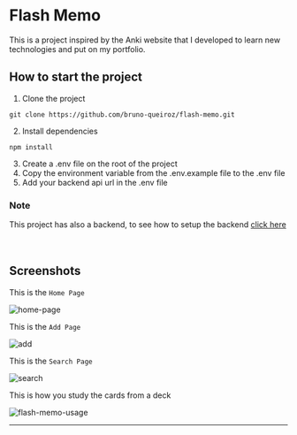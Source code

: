 # Flash Memo
This is a project inspired by the Anki website that I developed to learn new technologies and put on my portfolio.

## How to start the project
1. Clone the project
```
git clone https://github.com/bruno-queiroz/flash-memo.git
```
2. Install dependencies
```
npm install
```
3. Create a .env file on the root of the project
4. Copy the environment variable from the .env.example file to the .env file
5. Add your backend api url in the .env file
### Note
This project has also a backend, to see how to setup the backend [click here](https://github.com/bruno-queiroz/flash-memo-backend)
</br>
</br>
</br>
## Screenshots

This is the `Home Page`

![home-page](https://github.com/marcoscti39/website-with-smooth-scroll/assets/122624016/6c6c6c6e-9699-4568-98b5-0e89854c421b)

This is the `Add Page`

![add](https://github.com/marcoscti39/website-with-smooth-scroll/assets/122624016/2856004d-e3ad-49e8-8066-8053d70a8589)

This is the `Search Page`

![search](https://github.com/marcoscti39/website-with-smooth-scroll/assets/122624016/84748409-5d7f-4591-a262-f89131ace170)

This is how you study the cards from a deck

![flash-memo-usage](https://github.com/marcoscti39/website-with-smooth-scroll/assets/122624016/bcc35387-3a94-42f6-9558-14cb401eb5e0)

***
